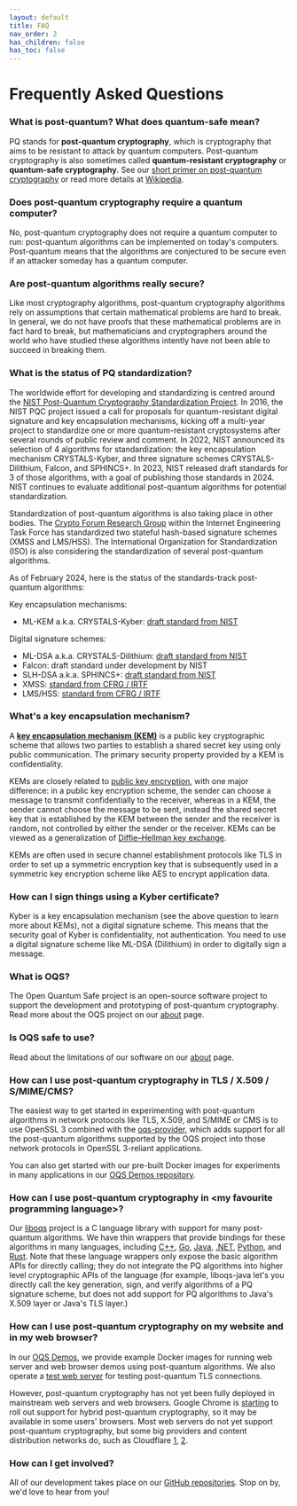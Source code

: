 ```yaml
---
layout: default
title: FAQ
nav_order: 2
has_children: false
has_toc: false
---
```


# Frequently Asked Questions

### What is post-quantum?  What does quantum-safe mean?

PQ stands for **post-quantum cryptography**, which is cryptography that aims to be resistant to attack by quantum computers.  Post-quantum cryptography is also sometimes called **quantum-resistant cryptography** or **quantum-safe cryptography**.  See our [short primer on post-quantum cryptography](/post-quantum-crypto) or read more details at [Wikipedia](https://en.wikipedia.org/wiki/Post-quantum_cryptography).

### Does post-quantum cryptography require a quantum computer?

No, post-quantum cryptography does not require a quantum computer to run: post-quantum algorithms can be implemented on today's computers.  Post-quantum means that the algorithms are conjectured to be secure even if an attacker someday has a quantum computer.

### Are post-quantum algorithms really secure?

Like most cryptography algorithms, post-quantum cryptography algorithms rely on assumptions that certain mathematical problems are hard to break.  In general, we do not have proofs that these mathematical problems are in fact hard to break, but mathematicians and cryptographers around the world who have studied these algorithms intently have not been able to succeed in breaking them.  

### What is the status of PQ standardization?

The worldwide effort for developing and standardizing is centred around the [NIST Post-Quantum Cryptography Standardization Project](https://csrc.nist.gov/projects/post-quantum-cryptography).  In 2016, the NIST PQC project issued a call for proposals for quantum-resistant digital signature and key encapsulation mechanisms, kicking off a multi-year project to standardize one or more quantum-resistant cryptosystems after several rounds of public review and comment. In 2022, NIST announced its selection of 4 algorithms for standardization: the key encapsulation mechanism CRYSTALS-Kyber, and three signature schemes CRYSTALS-Dilithium, Falcon, and SPHINCS+. In 2023, NIST released draft standards for 3 of those algorithms, with a goal of publishing those standards in 2024.  NIST continues to evaluate additional post-quantum algorithms for potential standardization.

Standardization of post-quantum algorithms is also taking place in other bodies.  The [Crypto Forum Research Group](https://datatracker.ietf.org/rg/cfrg/about/) within the Internet Engineering Task Force has standardized two stateful hash-based signature schemes (XMSS and LMS/HSS).  The International Organization for Standardization (ISO) is also considering the standardization of several post-quantum algorithms.

As of February 2024, here is the status of the standards-track post-quantum algorithms:

Key encapsulation mechanisms:

- ML-KEM a.k.a. CRYSTALS-Kyber: [draft standard from NIST](https://csrc.nist.gov/pubs/fips/203/ipd)

Digital signature schemes:

- ML-DSA a.k.a. CRYSTALS-Dilithium: [draft standard from NIST](https://csrc.nist.gov/pubs/fips/204/ipd)
- Falcon: draft standard under development by NIST
- SLH-DSA a.k.a. SPHINCS+: [draft standard from NIST](https://csrc.nist.gov/pubs/fips/205/ipd)
- XMSS: [standard from CFRG / IRTF](https://www.rfc-editor.org/rfc/rfc8391.html)
- LMS/HSS: [standard from CFRG / IRTF](https://www.rfc-editor.org/rfc/rfc8554.html)

### What's a key encapsulation mechanism?

A [**key encapsulation mechanism (KEM)**](https://en.wikipedia.org/wiki/Key_encapsulation_mechanism) is a public key cryptographic scheme that allows two parties to establish a shared secret key using only public communication. The primary security property provided  by a KEM is confidentiality.  

KEMs are closely related to [public key encryption](https://en.wikipedia.org/wiki/Public-key_cryptography), with one major difference: in a public key encryption scheme, the sender can choose a message to transmit confidentially to the receiver, whereas in a KEM, the sender cannot choose the message to be sent, instead the shared secret key that is established by the KEM between the sender and the receiver is random, not controlled by either the sender or the receiver.  KEMs can be viewed as a generalization of [Diffie–Hellman key exchange](https://en.wikipedia.org/wiki/Diffie%E2%80%93Hellman_key_exchange).

KEMs are often used in secure channel establishment protocols like TLS in order to set up a symmetric encryption key that is subsequently used in a symmetric key encryption scheme like AES to encrypt application data.

### How can I sign things using a Kyber certificate?

Kyber is a key encapsulation mechanism (see the above question to learn more about KEMs), not a digital signature scheme.  This means that the security goal of Kyber is confidentiality, not authentication.  You need to use a digital signature scheme like ML-DSA (Dilithium) in order to digitally sign a message.

### What is OQS?

The Open Quantum Safe project is an open-source software project to support the development and prototyping of post-quantum cryptography.  Read more about the OQS project on our [about](/about) page.

### Is OQS safe to use?

Read about the limitations of our software on our [about](/about) page.

### How can I use post-quantum cryptography in TLS / X.509 / S/MIME/CMS?

The easiest way to get started in experimenting with post-quantum algorithms in network protocols like TLS, X.509, and S/MIME or CMS is to use OpenSSL 3 combined with the [oqs-provider](https://github.com/open-quantum-safe/oqs-provider), which adds support for all the post-quantum algorithms supported by the OQS project into those network protocols in OpenSSL 3-reliant applications.

You can also get started with our pre-built Docker images for experiments in many applications in our [OQS Demos repository](https://github.com/open-quantum-safe/oqs-demos/).

### How can I use post-quantum cryptography in &lt;my favourite programming language&gt;?

Our [liboqs](https://github.com/open-quantum-safe/liboqs/) project is a C language library with support for many post-quantum algorithms.  We have thin wrappers that provide bindings for these algorithms in many languages, including [C++](https://github.com/open-quantum-safe/liboqs-cpp/), [Go](https://github.com/open-quantum-safe/liboqs-go), [Java](https://github.com/open-quantum-safe/liboqs-java/), [.NET](https://github.com/open-quantum-safe/liboqs-dotnet/), [Python](https://github.com/open-quantum-safe/liboqs-python/), and [Rust](https://github.com/open-quantum-safe/liboqs-rust/).  Note that these language wrappers only expose the basic algorithm APIs for directly calling; they do not integrate the PQ algorithms into higher level cryptographic APIs of the language (for example, liboqs-java let's you directly call the key generation, sign, and verify algorithms of a PQ signature scheme, but does not add support for PQ algorithms to Java's X.509 layer or Java's TLS layer.)

### How can I use post-quantum cryptography on my website and in my web browser?

In our [OQS Demos](https://github.com/open-quantum-safe/oqs-demos/), we provide example Docker images for running web server and web browser demos using post-quantum algorithms.  We also operate a [test web server](https://test.openquantumsafe.org/) for testing post-quantum TLS connections.

However, post-quantum cryptography has not yet been fully deployed in mainstream web servers and web browsers.  Google Chrome is [starting](https://blog.chromium.org/2023/08/protecting-chrome-traffic-with-hybrid.html) to roll out support for hybrid post-quantum cryptography, so it may be available in some users' browsers.  Most web servers do not yet support post-quantum cryptography, but some big providers and content distribution networks do, such as Cloudflare [1](https://blog.cloudflare.com/post-quantum-for-all/), [2](https://blog.cloudflare.com/post-quantum-to-origins/).

### How can I get involved?

All of our development takes place on our [GitHub repositories](https://github.com/open-quantum-safe/). Stop on by, we'd love to hear from you!
